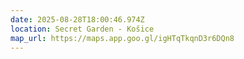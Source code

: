 ```yaml
---
date: 2025-08-28T18:00:46.974Z
location: Secret Garden - Košice
map_url: https://maps.app.goo.gl/igHTqTkqnD3r6DQn8
---
```

